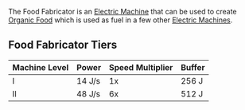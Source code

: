 The Food Fabricator is an [Electric Machine](https://github.com/Slimefun/Slimefun4/wiki/Electric-Machines) that can be used to create [Organic Food](https://github.com/Slimefun/Slimefun4/wiki/Miscellaneous-Items) which is used as fuel in a few other [Electric Machines](https://github.com/Slimefun/Slimefun4/wiki/Electric-Machines).

## Food Fabricator Tiers

| Machine Level | Power  | Speed Multiplier  | Buffer |
| ------------- | ------ | ----------------- | ------ |
| I             | 14 J/s | 1x                | 256 J  |
| II            | 48 J/s | 6x                | 512 J  |